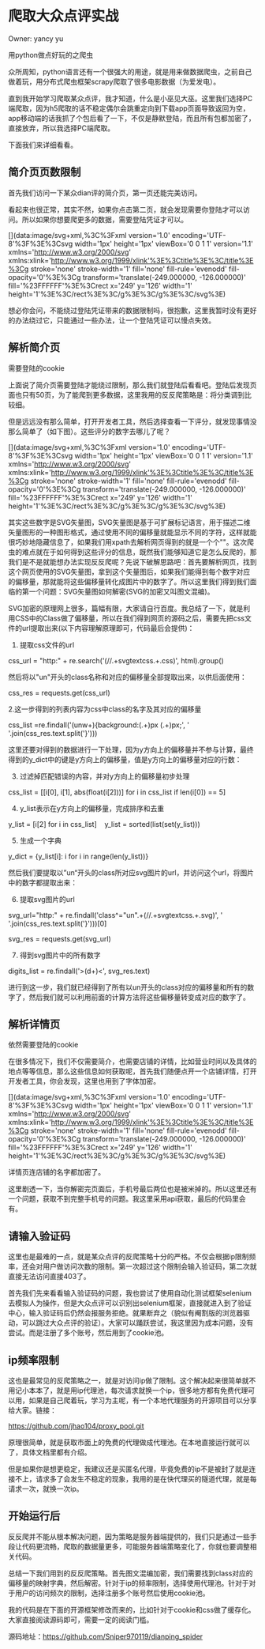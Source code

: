 # 爬取大众点评实战

Owner: yancy yu

用python做点好玩的之爬虫

众所周知，python语言还有一个很强大的用途，就是用来做数据爬虫，之前自己做着玩，用分布式爬虫框架scrapy爬取了很多电影数据（为爱发电）。

直到我开始学习爬取某众点评，我才知道，什么是小巫见大巫。这里我们选择PC端爬取，因为h5爬取的话不稳定偶尔会跳重定向到下载app页面导致返回为空，app移动端的话我抓了个包后看了一下，不仅是静默登陆，而且所有包都加密了，直接放弃，所以我选择PC端爬取。

下面我们来详细看看。

## **简介页页数限制**

首先我们访问一下某众dian评的简介页，第一页还能完美访问。

[](https://mmbiz.qpic.cn/mmbiz_png/Rc0MEyyFOHSicj7Pr9jhXib8kbvibRQfBpWhRbYzGD57PfFLcKkwpxNO7woOeRyhz0Q2PKmUJgafia6MyQb97ic1Ziag/640?wx_fmt=png&wxfrom=5&wx_lazy=1&wx_co=1)

看起来也很正常，其实不然，如果你点击第二页，就会发现需要你登陆才可以访问。所以如果你想要爬更多的数据，需要登陆凭证才可以。

[](data:image/svg+xml,%3C%3Fxml version='1.0' encoding='UTF-8'%3F%3E%3Csvg width='1px' height='1px' viewBox='0 0 1 1' version='1.1' xmlns='http://www.w3.org/2000/svg' xmlns:xlink='http://www.w3.org/1999/xlink'%3E%3Ctitle%3E%3C/title%3E%3Cg stroke='none' stroke-width='1' fill='none' fill-rule='evenodd' fill-opacity='0'%3E%3Cg transform='translate(-249.000000, -126.000000)' fill='%23FFFFFF'%3E%3Crect x='249' y='126' width='1' height='1'%3E%3C/rect%3E%3C/g%3E%3C/g%3E%3C/svg%3E)

想必你会问，不能绕过登陆凭证带来的数据限制吗，很抱歉，这里我暂时没有更好的办法绕过它，只能通过一些办法，让一个登陆凭证可以慢点失效。

## **解析简介页**

需要登陆的cookie

上面说了简介页需要登陆才能绕过限制，那么我们就登陆后看看吧。登陆后发现页面也只有50页，为了能爬到更多数据，这里我用的反反爬策略是：将分类调到比较细。

但是远远没有那么简单，打开开发者工具，然后选择查看一下评分，就发现事情没那么简单了（如下图）。这些评分的数字去哪儿了呢？

[](data:image/svg+xml,%3C%3Fxml version='1.0' encoding='UTF-8'%3F%3E%3Csvg width='1px' height='1px' viewBox='0 0 1 1' version='1.1' xmlns='http://www.w3.org/2000/svg' xmlns:xlink='http://www.w3.org/1999/xlink'%3E%3Ctitle%3E%3C/title%3E%3Cg stroke='none' stroke-width='1' fill='none' fill-rule='evenodd' fill-opacity='0'%3E%3Cg transform='translate(-249.000000, -126.000000)' fill='%23FFFFFF'%3E%3Crect x='249' y='126' width='1' height='1'%3E%3C/rect%3E%3C/g%3E%3C/g%3E%3C/svg%3E)

其实这些数字是SVG矢量图，SVG矢量图是基于可扩展标记语言，用于描述二维矢量图形的一种图形格式，通过使用不同的偏移量就能显示不同的字符，这样就能很巧妙地隐藏信息了，如果我们用xpath去解析网页得到的就是一个个""。这次爬虫的难点就在于如何得到这些评分的信息，既然我们能够知道它是怎么反爬的，那我们是不是就能想办法实现反反爬呢？先说下破解思路吧：首先要解析网页，找到这个网页使用的SVG矢量图，拿到这个矢量图后，如果我们能得到每个数字对应的偏移量，那就能将这些偏移量转化成图片中的数字了。所以这里我们得到我们面临的第一个问题：SVG矢量图如何解密(SVG的加密又叫图文混编)。

SVG加密的原理网上很多，篇幅有限，大家请自行百度。我总结了一下，就是利用CSS中的Class做了偏移量，所以在我们得到网页的源码之后，需要先把css文件的url提取出来(以下内容理解原理即可，代码最后会提供)：

1. 提取css文件的url

css_url = "http:" + re.search('(//.+svgtextcss.+.css)', html).group()

然后将以"un"开头的class名称和对应的偏移量全部提取出来，以供后面使用：

css_res = requests.get(css_url)

2.这一步得到的列表内容为css中class的名字及其对应的偏移量

css_list =re.findall('(unw+){background:(.+)px (.+)px;', ' '.join(css_res.text.split('}')))

这里还要对得到的数据进行一下处理，因为y方向上的偏移量并不参与计算，最终得到的y_dict中的键是y方向上的偏移量，值是y方向上的偏移量对应的行数：

3. 过滤掉匹配错误的内容，并对y方向上的偏移量初步处理

css_list = [[i[0], i[1], abs(float(i[2]))] for i in css_list if len(i[0]) == 5]

4. y_list表示在y方向上的偏移量，完成排序和去重

y_list = [i[2] for i in css_list]    y_list = sorted(list(set(y_list)))

5. 生成一个字典

y_dict = {y_list[i]: i for i in range(len(y_list))}

然后我们要提取以”un“开头的class所对应svg图片的url，并访问这个url，将图片中的数字都提取出来：

6. 提取svg图片的url

svg_url="http:" + re.findall('class^="un".+(//.+svgtextcss.+.svg)', ' '.join(css_res.text.split('}')))[0]

svg_res = requests.get(svg_url)

7. 得到svg图片中的所有数字

digits_list = re.findall('>(d+)<', svg_res.text)

进行到这一步，我们就已经得到了所有以un开头的class对应的偏移量和所有的数字了，然后我们就可以利用前面的计算方法将这些偏移量转变成对应的数字了。

## **解析详情页**

依然需要登陆的cookie

在很多情况下，我们不仅需要简介，也需要店铺的详情，比如营业时间以及具体的地点等等信息，那么这些信息如何获取呢，首先我们随便点开一个店铺详情，打开开发者工具，你会发现，这里也用到了字体加密。

[](data:image/svg+xml,%3C%3Fxml version='1.0' encoding='UTF-8'%3F%3E%3Csvg width='1px' height='1px' viewBox='0 0 1 1' version='1.1' xmlns='http://www.w3.org/2000/svg' xmlns:xlink='http://www.w3.org/1999/xlink'%3E%3Ctitle%3E%3C/title%3E%3Cg stroke='none' stroke-width='1' fill='none' fill-rule='evenodd' fill-opacity='0'%3E%3Cg transform='translate(-249.000000, -126.000000)' fill='%23FFFFFF'%3E%3Crect x='249' y='126' width='1' height='1'%3E%3C/rect%3E%3C/g%3E%3C/g%3E%3C/svg%3E)

详情页连店铺的名字都加密了。

这里剧透一下，当你解密完页面后，手机号最后两位也是被米掉的。所以这里还有一个问题，获取不到完整手机号的问题。我这里采用api获取，最后的代码里会有。

## **请输入验证码**

这里也是最难的一点，就是某众点评的反爬策略十分的严格。不仅会根据ip限制频率，还会对用户做访问次数的限制。第一次超过这个限制会输入验证码，第二次就直接无法访问直接403了。

首先我们先来看看输入验证码的问题，我也尝试了使用自动化测试框架selenium去模拟人为操作，但是大众点评可以识别出selenium框架，直接就进入到了验证中心，输入验证码后仍然会报服务拒绝。就果断弃之（貌似有阉割版的浏览器驱动，可以跳过大众点评的验证）。大家可以踊跃尝试，我这里因为成本问题，没有尝试。而是注册了多个账号，然后用到了cookie池。

## **ip频率限制**

这也是最常见的反爬策略之一，就是对访问ip做了限制。这个解决起来很简单就不用记小本本了，就是用ip代理池，每次请求就换一个ip，很多地方都有免费代理可以用，如果是自己爬着玩，学习为主呢，有一个本地代理服务的开源项目可以分享给大家。链接：

https://github.com/jhao104/proxy_pool.git

原理很简单，就是获取市面上的免费的代理做成代理池。在本地直接运行就可以了，具体文档里都有介绍。

但是如果你是想更稳定，我建议还是买匿名代理，毕竟免费的ip不是被封了就是连接不上，请求多了会发生不稳定的现象，我用的是在快代理买的隧道代理，就是每请求一次，就换一次ip。

## **开始运行后**

反反爬并不能从根本解决问题，因为策略是服务器端提供的，我们只是通过一些手段让代码更流畅，爬取的数据量更多，可能服务器端策略变化了，你就也要调整相关代码。

总结一下我们用到的反反爬策略。首先图文混编加密，我们需要找到class对应的偏移量的映射字典，然后解密。针对于ip的频率限制，选择使用代理池。针对于对于用户的访问频次的限制，选择注册多个账号然后使用cookie池。

我的代码是在下面的开源框架修改而来的，比如针对于cookie和css做了缓存化。大家直接阅读源码即可，需要一定的阅读门槛。

源码地址：https://github.com/Sniper970119/dianping_spider